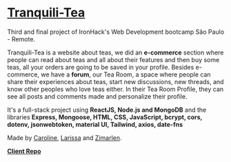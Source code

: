 # [Tranquili-Tea](https://tranquili-tea.netlify.app/)

Third and final project of IronHack's Web Development bootcamp São Paulo - Remote.

Tranquili-Tea is a website about teas, we did an **e-commerce** section where people can read about teas and all about their features and then buy some teas, all your orders are going to be saved in your profile. Besides e-commerce, we have a **forum**, our Tea Room, a space where people can share their experiences about teas, start new discussions, new threads, and know other peoples who love teas either. In their Tea Room Profile, they can see all posts and comments made and personalize their profile.

It's a full-stack project using **ReactJS, Node.js and MongoDB** and the libraries **Express, Mongoose, HTML, CSS, JavaScript, bcrypt, cors, dotenv, jsonwebtoken, material UI, Tailwind, axios, date-fns**

Made by [Caroline](https://github.com/carolineabreu), [Larissa](https://github.com/larissambn) and [Zimarlen](https://github.com/ZihSilva).

[**Client Repo**](https://github.com/carolineabreu/Tranquili-Tea-client)
